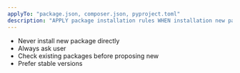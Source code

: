 ```yaml
---
applyTo: "package.json, composer.json, pyproject.toml"
description: "APPLY package installation rules WHEN installation new package"
---
```


- Never install new package directly
- Always ask user
- Check existing packages before proposing new
- Prefer stable versions
